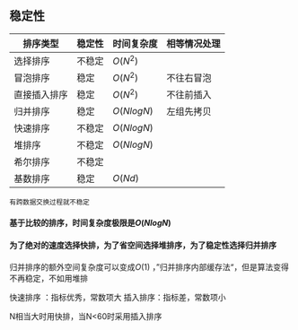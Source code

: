 ## 稳定性

| 排序类型     | 稳定性 | 时间复杂度 | 相等情况处理 |
| ------------ | ------ | ---------- | ------------ |
| 选择排序     | 不稳定 | $O(N^2)$   |              |
| 冒泡排序     | 稳定   | $O(N^2)$   | 不往右冒泡   |
| 直接插入排序 | 稳定   | $O(N^2)$   | 不往前插入   |
| 归并排序     | 稳定   | $O(NlogN)$ | 左组先拷贝   |
| 快速排序     | 不稳定 | $O(NlogN)$ |              |
| 堆排序       | 不稳定 | $O(NlogN)$ |              |
| 希尔排序     | 不稳定 |            |              |
| 基数排序     | 稳定   | $O(Nd)$    |              |




`有跨数据交换过程就不稳定`

#### 基于比较的排序，时间复杂度极限是$O(NlogN)$

#### 为了绝对的速度选择快排，为了省空间选择堆排序，为了稳定性选择归并排序

归并排序的额外空间复杂度可以变成$O(1)$ ，”归并排序内部缓存法“，但是算法变得不再稳定，不如用堆排

快速排序 ：指标优秀，常数项大
插入排序：指标差，常数项小

N相当大时用快排，当N<60时采用插入排序